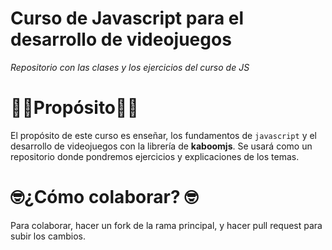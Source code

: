 # Curso de Javascript para el desarrollo de videojuegos

*Repositorio con las clases y los ejercicios del curso de JS*

# 👩‍🏫Propósito👨‍🏫

El propósito de este curso es enseñar, los fundamentos de `javascript` y el desarrollo de videojuegos con la librería de **kaboomjs**. Se usará como un repositorio donde pondremos ejercicios y explicaciones de los temas. 

# 🤓¿Cómo colaborar? 🤓

Para colaborar, hacer un fork de la rama principal, y hacer pull request para subir los cambios.
